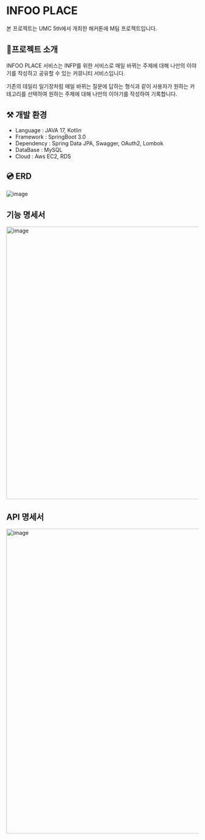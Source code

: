 # INFOO PLACE

본 프로젝트는 UMC 5th에서 개최한 해커톤에 M팀 프로젝트입니다.

## 👷프로젝트 소개
INFOO PLACE 서비스는 INFP를 위한 서비스로 매일 바뀌는 주제에 대해 나만의 이야기를 작성하고 공유할 수 있는 커뮤니티 서비스입니다. 

기존의 데일리 일기장처럼 매일 바뀌는 질문에 답하는 형식과 같이 사용자가 원하는 카테고리를 선택하여 원하는 주제에 대해 나만의 이야기를 작성하여 기록합니다.

## ⚒️ 개발 환경
- Language : JAVA 17, Kotlin
- Framework : SpringBoot 3.0
- Dependency :  Spring Data JPA, Swagger, OAuth2, Lombok
- DataBase : MySQL
- Cloud : Aws EC2, RDS


## 💿 ERD
![image](https://github.com/kylo-dev/UMC-5th-HACKATHON-M-Server/assets/103489352/40b7e717-ed68-4131-83fc-9a0f52d09188)


## 기능 명세서
<img width="712" alt="image" src="https://github.com/kylo-dev/UMC-5th-HACKATHON-M-Server/assets/103489352/300b19aa-3155-4b0c-8289-f04afaa9ca91">



## API 명세서
<img width="796" alt="image" src="https://github.com/kylo-dev/UMC-5th-HACKATHON-M-Server/assets/103489352/b5dcb699-3bf9-40a5-afd2-7ec26424a394">
